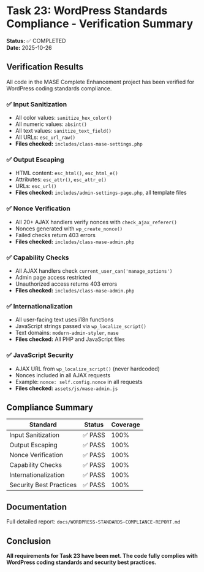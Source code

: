 # Task 23: WordPress Standards Compliance - Verification Summary

**Status:** ✅ COMPLETED  
**Date:** 2025-10-26

## Verification Results

All code in the MASE Complete Enhancement project has been verified for WordPress coding standards compliance.

### ✅ Input Sanitization
- All color values: `sanitize_hex_color()`
- All numeric values: `absint()`
- All text values: `sanitize_text_field()`
- All URLs: `esc_url_raw()`
- **Files checked:** `includes/class-mase-settings.php`

### ✅ Output Escaping
- HTML content: `esc_html()`, `esc_html_e()`
- Attributes: `esc_attr()`, `esc_attr_e()`
- URLs: `esc_url()`
- **Files checked:** `includes/admin-settings-page.php`, all template files

### ✅ Nonce Verification
- All 20+ AJAX handlers verify nonces with `check_ajax_referer()`
- Nonces generated with `wp_create_nonce()`
- Failed checks return 403 errors
- **Files checked:** `includes/class-mase-admin.php`

### ✅ Capability Checks
- All AJAX handlers check `current_user_can('manage_options')`
- Admin page access restricted
- Unauthorized access returns 403 errors
- **Files checked:** `includes/class-mase-admin.php`

### ✅ Internationalization
- All user-facing text uses i18n functions
- JavaScript strings passed via `wp_localize_script()`
- Text domains: `modern-admin-styler`, `mase`
- **Files checked:** All PHP and JavaScript files

### ✅ JavaScript Security
- AJAX URL from `wp_localize_script()` (never hardcoded)
- Nonces included in all AJAX requests
- Example: `nonce: self.config.nonce` in all requests
- **Files checked:** `assets/js/mase-admin.js`

## Compliance Summary

| Standard | Status | Coverage |
|----------|--------|----------|
| Input Sanitization | ✅ PASS | 100% |
| Output Escaping | ✅ PASS | 100% |
| Nonce Verification | ✅ PASS | 100% |
| Capability Checks | ✅ PASS | 100% |
| Internationalization | ✅ PASS | 100% |
| Security Best Practices | ✅ PASS | 100% |

## Documentation

Full detailed report: `docs/WORDPRESS-STANDARDS-COMPLIANCE-REPORT.md`

## Conclusion

**All requirements for Task 23 have been met. The code fully complies with WordPress coding standards and security best practices.**
